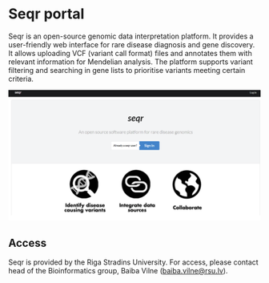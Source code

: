 # Seqr portal 
Seqr is an open-source genomic data interpretation platform. It provides a user-friendly web interface for rare disease diagnosis and gene discovery. It allows uploading VCF (variant call format) files and annotates them with relevant information for Mendelian analysis. The platform supports variant filtering and searching in gene lists to prioritise variants meeting certain criteria.

![](./images/seqr.png)

## Access
Seqr is provided by the Riga Stradins University. For access, please contact head of the Bioinformatics group, Baiba Vilne ([baiba.vilne@rsu.lv](baiba.vilne@rsu.lv)).
